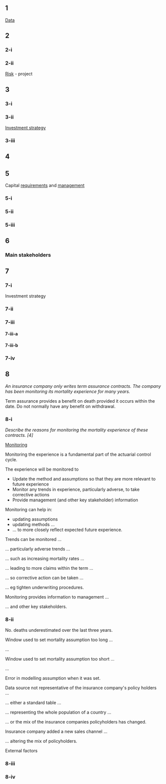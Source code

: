 
## 1

[Data](18-data.md)


## 2

### 2-i

### 2-ii

[Risk](risk.md) - project

## 3

### 3-i

### 3-ii

[Investment strategy](assets.md)

### 3-iii

## 4

## 5

Capital [requirements](36-capital-requirements.md) and [management](35-capital-management.md)

### 5-i

### 5-ii

### 5-iii

## 6

### Main stakeholders

## 7

### 7-i

Investment strategy

### 7-ii

### 7-iii

#### 7-iii-a

#### 7-iii-b

### 7-iv

## 8

*An insurance company only writes term assurance contracts. The company has been monitoring its mortality experience for many years.*

Term assurance provides a benefit on death provided it occurs within the date. Do not normally have any benefit on withdrawal.

### 8-i

*Describe the reasons for monitoring the mortality experience of these contracts. [4]*

[Monitoring](38-monitoring.md#reasons-for-monitoring-experience)

Monitoring the experience is a fundamental part of the actuarial control cycle.

The experience will be monitored to

- Update the method and assumptions so that they are more relevant to future experience
- Monitor any trends in experience, particularly adverse, to take corrective actions
- Provide management (and other key stakeholder) information

Monitoring can help in:

- updating assumptions
- updating methods ...
- ... to more closely reflect expected future experience.

Trends can be monitored ...

... particularly adverse trends ...

... such as increasing mortality rates ...

... leading to more claims within the term ...

... so corrective action can be taken ...

... eg tighten underwriting procedures.

Monitoring provides information to management ...

... and other key stakeholders.

### 8-ii

No. deaths underestimated over the last three years.

Window used to set mortality assumption too long ...

...

Window used to set mortality assumption too short ...

...

Error in modelling assumption when it was set.

Data source not representative of the insurance company's policy holders ...

... either a standard table ...

... representing the whole population of a country ...

... or the mix of the insurance companies policyholders has changed.

Insurance company added a new sales channel ...

... altering the mix of policyholders.

External factors

### 8-iii

### 8-iv

